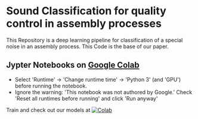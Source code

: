 # Sound Classification for quality control in assembly processes

This Repository is a deep learning pipeline for classification of a special noise in an assembly process.
This Code is the base of our paper.

## Jypter Notebooks on [Google Colab](http://colab.research.google.com)

* Select 'Runtime' -> 'Change runtime time' -> 'Python 3' (and 'GPU') before running the notebook.
* Ignore the warning: 'This notebook was not authored by Google.' Check 'Reset all runtimes before running' and click 'Run anyway'

Train and check out our models at [![Colab](https://colab.research.google.com/assets/colab-badge.svg)](https://colab.research.google.com/github/adrian398/Sound_classification/blob/master/CNN_classification.ipynb)

